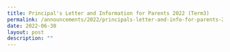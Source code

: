 ```yaml
---
title: Principal's Letter and Information for Parents 2022 (Term3)
permalink: /announcements/2022/principals-letter-and-info-for-parents-2022/
date: 2022-06-30
layout: post
description: ""
---
```

